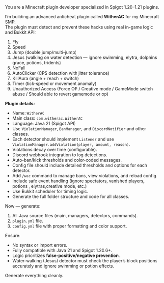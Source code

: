 You are a Minecraft plugin developer specialized in Spigot 1.20–1.21 plugins.

I’m building an advanced anticheat plugin called **WitherAC** for my Minecraft SMP.  
The plugin must detect and prevent these hacks using real in-game logic and Bukkit API:

1. Fly
2. Speed
3. Jump (double jump/multi-jump)
4. Jesus (walking on water detection — ignore swimming, elytra, dolphins grace, potions, tridents)
5. NoFall
6. AutoClicker (CPS detection with jitter tolerance)
7. KillAura (angle + reach + switch)
8. Timer (tick-speed or movement anomaly)
9. Unauthorized Access (Force OP / Creative mode / GameMode switch abuse / Should able to revert gamemode or op)

**Plugin details:**
- Name: `WitherAC`
- Main class: `com.witherac.WitherAC`
- Language: Java 21 (Spigot API)
- Use `ViolationManager`, `BanManager`, and `DiscordNotifier` and other classes.
- Each detector should implement `Listener` and use `ViolationManager.addViolation(player, amount, reason)`.
- Violations decay over time (configurable).
- Discord webhook integration to log detections.
- Auto-ban/kick thresholds and color-coded messages.
- Config file should include detailed thresholds and options for each detector.
- Add `/wac` command to manage bans, view violations, and reload config.
- Include safe event handling (ignore spectators, vanished players, potions , elytras,creative mode, etc.)
- Use Bukkit scheduler for timing logic.
- Generate the full folder structure and code for all classes.

Now — generate:
1. All Java source files (main, managers, detectors, commands).
2. `plugin.yml` file.
3. `config.yml` file with proper formatting and color support.

Ensure:
- No syntax or import errors.
- Fully compatible with Java 21 and Spigot 1.20.6+.
- Logic prioritizes **false-positive/negative prevention**.
- Water-walking (Jesus) detector must check the player’s block positions accurately and ignore swimming or potion effects.

Generate everything cleanly.
